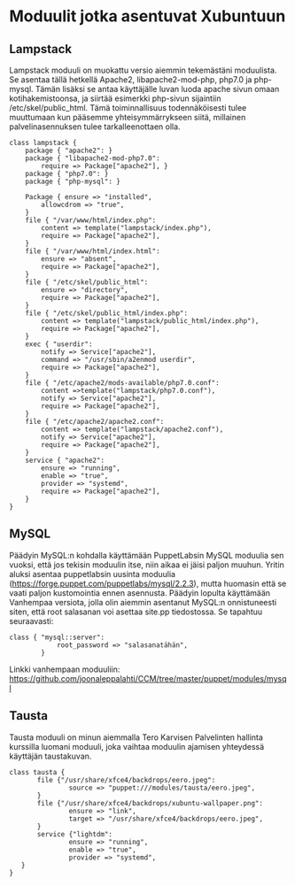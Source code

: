 # Moduulit jotka asentuvat Xubuntuun

## Lampstack
Lampstack moduuli on muokattu versio aiemmin tekemästäni moduulista. Se asentaa tällä hetkellä Apache2, libapache2-mod-php, php7.0 ja php-mysql. Tämän lisäksi se antaa käyttäjälle luvan luoda apache sivun omaan kotihakemistoonsa, ja siirtää esimerkki php-sivun sijaintiin /etc/skel/public_html. Tämä toiminnallisuus todennäköisesti tulee muuttumaan kun pääsemme yhteisymmärrykseen siitä, millainen palvelinasennuksen tulee tarkalleenottaen olla.

```
class lampstack {
	package { "apache2": }
	package { "libapache2-mod-php7.0":
		require => Package["apache2"], }
	package { "php7.0": }
	package { "php-mysql": }

	Package { ensure => "installed",
		allowcdrom => "true",
	}
	file { "/var/www/html/index.php":
		content => template("lampstack/index.php"),
		require => Package["apache2"],
	}	
	file { "/var/www/html/index.html":
		ensure => "absent",
		require => Package["apache2"],
	}
	file { "/etc/skel/public_html":
		ensure => "directory",
		require => Package["apache2"],
	}
	file { "/etc/skel/public_html/index.php":
		content => template("lampstack/public_html/index.php"),
		require => Package["apache2"],
	}
	exec { "userdir":
		notify => Service["apache2"],
		command => "/usr/sbin/a2enmod userdir",
		require => Package["apache2"],
	}
	file { "/etc/apache2/mods-available/php7.0.conf":
		content =>template("lampstack/php7.0.conf"),
		notify => Service["apache2"],
		require => Package["apache2"],
	}
	file { "/etc/apache2/apache2.conf":
		content => template("lampstack/apache2.conf"),
		notify => Service["apache2"],
		require => Package["apache2"],
	}
	service { "apache2":
		ensure => "running",
		enable => "true",
		provider => "systemd",
		require => Package["apache2"],
	}
}
```
## MySQL
Päädyin MySQL:n kohdalla käyttämään PuppetLabsin MySQL moduulia sen vuoksi, että jos tekisin moduulin itse, niin aikaa ei jäisi paljon muuhun.
Yritin aluksi asentaa puppetlabsin uusinta moduulia (https://forge.puppet.com/puppetlabs/mysql/2.2.3), mutta huomasin että se vaati paljon kustomointia ennen asennusta. Päädyin lopulta käyttämään Vanhempaa versiota, jolla olin aiemmin asentanut MySQL:n onnistuneesti siten, että root salasanan voi asettaa site.pp tiedostossa. 
Se tapahtuu seuraavasti: 

```
class { "mysql::server":
            root_password => "salasanatähän",
        }
```

Linkki vanhempaan moduuliin: https://github.com/joonaleppalahti/CCM/tree/master/puppet/modules/mysql
## Tausta
 Tausta moduuli on minun aiemmalla Tero Karvisen Palvelinten hallinta kurssilla luomani moduuli, joka vaihtaa moduulin ajamisen yhteydessä käyttäjän taustakuvan.
 
 ```
 class tausta {
        file {"/usr/share/xfce4/backdrops/eero.jpeg":
                source => "puppet:///modules/tausta/eero.jpeg",
        }
        file {"/usr/share/xfce4/backdrops/xubuntu-wallpaper.png":
                ensure => "link",
                target => "/usr/share/xfce4/backdrops/eero.jpeg",
        }
        service {"lightdm":
                ensure => "running",
                enable => "true",
                provider => "systemd",
    }
}
```
